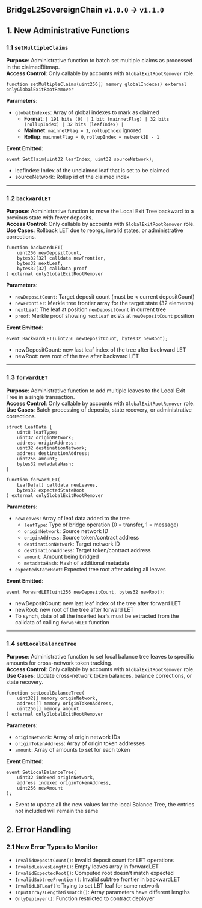 
## BridgeL2SovereignChain `v1.0.0` → `v1.1.0`

## 1. New Administrative Functions

### 1.1 `setMultipleClaims`

**Purpose**: Administrative function to batch set multiple claims as processed in the claimedBitmap.  
**Access Control**: Only callable by accounts with `GlobalExitRootRemover` role.

```solidity
function setMultipleClaims(uint256[] memory globalIndexes) external onlyGlobalExitRootRemover
```

**Parameters**:

- `globalIndexes`: Array of global indexes to mark as claimed
    - **Format**: `| 191 bits (0) | 1 bit (mainnetFlag) | 32 bits (rollupIndex) | 32 bits (leafIndex) |`
    - **Mainnet**: `mainnetFlag = 1`, `rollupIndex` ignored
    - **Rollup**: `mainnetFlag = 0`, `rollupIndex = networkID - 1`

**Event Emitted**:

```solidity
event SetClaim(uint32 leafIndex, uint32 sourceNetwork);
```

- leafIndex: Index of the unclaimed leaf that is set to be claimed
- sourceNetwork: Rollup id of the claimed index

---

### 1.2 `backwardLET`

**Purpose**: Administrative function to move the Local Exit Tree backward to a previous state with fewer deposits.  
**Access Control**: Only callable by accounts with `GlobalExitRootRemover` role.  
**Use Cases**: Rollback LET due to reorgs, invalid states, or administrative corrections.

```solidity
function backwardLET(
    uint256 newDepositCount,
    bytes32[32] calldata newFrontier,
    bytes32 nextLeaf,
    bytes32[32] calldata proof
) external onlyGlobalExitRootRemover
```

**Parameters**:

- `newDepositCount`: Target deposit count (must be < current depositCount)
- `newFrontier`: Merkle tree frontier array for the target state (32 elements)
- `nextLeaf`: The leaf at position `newDepositCount` in current tree
- `proof`: Merkle proof showing `nextLeaf` exists at `newDepositCount` position

**Event Emitted**:

```solidity
event BackwardLET(uint256 newDepositCount, bytes32 newRoot);
```

- newDepositCount: new last leaf index of the tree after backward LET
- newRoot: new root of the tree after backward LET

---

### 1.3 `forwardLET`

**Purpose**: Administrative function to add multiple leaves to the Local Exit Tree in a single transaction.  
**Access Control**: Only callable by accounts with `GlobalExitRootRemover` role.  
**Use Cases**: Batch processing of deposits, state recovery, or administrative corrections.

```solidity
struct LeafData {
    uint8 leafType;
    uint32 originNetwork;
    address originAddress;
    uint32 destinationNetwork;
    address destinationAddress;
    uint256 amount;
    bytes32 metadataHash;
}

function forwardLET(
    LeafData[] calldata newLeaves,
    bytes32 expectedStateRoot
) external onlyGlobalExitRootRemover
```

**Parameters**:

- `newLeaves`: Array of leaf data added to the tree
    - `leafType`: Type of bridge operation (0 = transfer, 1 = message)
    - `originNetwork`: Source network ID
    - `originAddress`: Source token/contract address
    - `destinationNetwork`: Target network ID
    - `destinationAddress`: Target token/contract address
    - `amount`: Amount being bridged
    - `metadataHash`: Hash of additional metadata
- `expectedStateRoot`: Expected tree root after adding all leaves

**Event Emitted**:

```solidity
event ForwardLET(uint256 newDepositCount, bytes32 newRoot);
```

- newDepositCount: new last leaf index of the tree after forward LET
- newRoot: new root of the tree after forward LET
- To synch, data of all the inserted leafs must be extracted from the calldata of calling `forwardLET` function

---

### 1.4 `setLocalBalanceTree`

**Purpose**: Administrative function to set local balance tree leaves to specific amounts for cross-network token tracking.  
**Access Control**: Only callable by accounts with `GlobalExitRootRemover` role.  
**Use Cases**: Update cross-network token balances, balance corrections, or state recovery.

```solidity
function setLocalBalanceTree(
    uint32[] memory originNetwork,
    address[] memory originTokenAddress,
    uint256[] memory amount
) external onlyGlobalExitRootRemover
```

**Parameters**:

- `originNetwork`: Array of origin network IDs
- `originTokenAddress`: Array of origin token addresses
- `amount`: Array of amounts to set for each token

**Event Emitted**:

```solidity
event SetLocalBalanceTree(
    uint32 indexed originNetwork,
    address indexed originTokenAddress,
    uint256 newAmount
);
```

- Event to update all the new values for the local Balance Tree, the entries not included will remain the same

## 2. Error Handling

### 2.1 New Error Types to Monitor

- `InvalidDepositCount()`: Invalid deposit count for LET operations
- `InvalidLeavesLength()`: Empty leaves array in forwardLET
- `InvalidExpectedRoot()`: Computed root doesn't match expected
- `InvalidSubtreeFrontier()`: Invalid subtree frontier in backwardLET
- `InvalidLBTLeaf()`: Trying to set LBT leaf for same network
- `InputArraysLengthMismatch()`: Array parameters have different lengths
- `OnlyDeployer()`: Function restricted to contract deployer